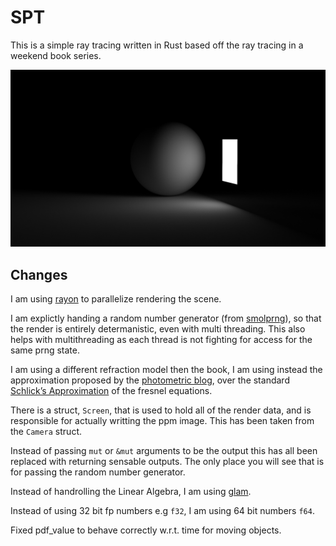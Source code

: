 # SPT

This is a simple ray tracing written in Rust based off the ray tracing in a weekend book series.

![alt text](simple_light.png "a render of a lightbox 25k samples per pixel")

## Changes

I am using [rayon](https://crates.io/crates/rayon) to parallelize rendering the scene.

I am explictly handing a random number generator (from [smolprng](https://github.com/DKenefake/smolprng)), so that the render is entirely determanistic, even with multi threading. This also helps with multithreading as each thread is not fighting for access for the same prng state.

I am using a different refraction model then the book, I am using instead the approximation proposed by the [photometric blog](https://www.photometric.io/blog/improving-schlicks-approximation/), over the standard [Schlick’s Approximation](https://en.wikipedia.org/wiki/Schlick%27s_approximation) of the fresnel equations.

There is a struct, ``Screen``, that is used to hold all of the render data, and is responsible for actually writting the ppm image. This has been taken from the ``Camera`` struct.

Instead of passing ``mut`` or ``&mut`` arguments to be the output this has all been replaced with returning sensable outputs. The only place you will see that is for passing the random number generator.

Instead of handrolling the Linear Algebra, I am using [glam](https://crates.io/crates/glam).

Instead of using 32 bit fp numbers e.g ``f32``, I am using 64 bit numbers ``f64``.

Fixed pdf_value to behave correctly w.r.t. time for moving objects.
